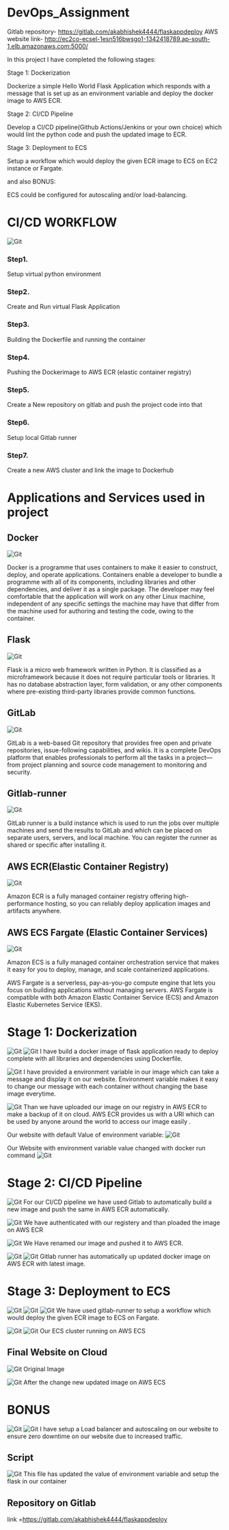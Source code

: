 # DevOps_Assignment
Gitlab repository-  https://gitlab.com/akabhishek4444/flaskappdeploy
AWS website link-  http://ec2co-ecsel-1esn516bwsgo1-1342418789.ap-south-1.elb.amazonaws.com:5000/

In this project I have completed the following stages:

Stage 1: Dockerization

Dockerize a simple Hello World Flask Application which responds with a message that is set up as an environment variable and deploy the docker image to AWS ECR.


Stage 2: CI/CD Pipeline

Develop a CI/CD pipeline(Github Actions/Jenkins or your own choice) which would lint the python code and push the updated image to ECR.


Stage 3: Deployment to ECS

Setup a workflow which would deploy the given ECR image to ECS on EC2 instance or Fargate.

and also
BONUS:

ECS could be configured for autoscaling and/or load-balancing.

# CI/CD WORKFLOW
![Git](https://github.com/Abhishek-569/DevOps_Assignment/blob/main/images/workflow.PNG)


### Step1.
Setup virtual python environment

### Step2.
Create and Run virtual Flask Application

### Step3.
Building the Dockerfile and running the container

### Step4.
Pushing the Dockerimage to AWS ECR (elastic container registry)

### Step5.
Create a New repository on gitlab and push the project code into that

### Step6.
Setup local Gitlab runner

### Step7.
Create a new AWS cluster and link the image to Dockerhub


# Applications and Services used in project

## Docker
![Git](https://d1.awsstatic.com/acs/characters/Logos/Docker-Logo_Horizontel_279x131.b8a5c41e56b77706656d61080f6a0217a3ba356d.png)

Docker is a programme that uses containers to make it easier to construct, deploy, and operate applications. Containers enable a developer to bundle a programme with all of its components, including libraries and other dependencies, and deliver it as a single package. The developer may feel comfortable that the application will work on any other Linux machine, independent of any specific settings the machine may have that differ from the machine used for authoring and testing the code, owing to the container.

## Flask
![Git](https://upload.wikimedia.org/wikipedia/commons/thumb/3/3c/Flask_logo.svg/1200px-Flask_logo.svg.png)

Flask is a micro web framework written in Python. It is classified as a microframework because it does not require particular tools or libraries. It has no database abstraction layer, form validation, or any other components where pre-existing third-party libraries provide common functions.

## GitLab
![Git](https://pbs.twimg.com/profile_images/694241544899923968/Yj5sO9P4_400x400.png)

GitLab is a web-based Git repository that provides free open and private repositories, issue-following capabilities, and wikis. It is a complete DevOps platform that enables professionals to perform all the tasks in a project—from project planning and source code management to monitoring and security.

## Gitlab-runner
![Git](https://gitlab.com/uploads/-/system/project/avatar/250833/runner_logo.png)

GitLab runner is a build instance which is used to run the jobs over multiple machines and send the results to GitLab and which can be placed on separate users, servers, and local machine. You can register the runner as shared or specific after installing it. 

## AWS ECR(Elastic Container Registry)
![Git](https://labs.tadigital.com/wp-content/uploads/2018/07/RCE.png)

Amazon ECR is a fully managed container registry offering high-performance hosting, so you can reliably deploy application images and artifacts anywhere.

## AWS ECS Fargate (Elastic Container Services)
![Git](https://digital.ai/sites/default/files/pictures/styles/maxwidth_300/public/pt_logos/amazon-ecs.png?itok=4kq9I_sN)

Amazon ECS is a fully managed container orchestration service that makes it easy for you to deploy, manage, and scale containerized applications.

AWS Fargate is a serverless, pay-as-you-go compute engine that lets you focus on building applications without managing servers. AWS Fargate is compatible with both Amazon Elastic Container Service (ECS) and Amazon Elastic Kubernetes Service (EKS).

# Stage 1: Dockerization

![Git](https://github.com/Abhishek-569/DevOps_Assignment/blob/main/images/dockerfile.PNG)
![Git](https://github.com/Abhishek-569/DevOps_Assignment/blob/main/images/step1.1.PNG)
I have  build a docker image of flask application ready to deploy complete with all libraries and dependencies using Dockerfile.  

![Git](https://github.com/Abhishek-569/DevOps_Assignment/blob/main/images/step1.4.PNG)
I have  provided a environment variable in our image which can take a message and display it on our website. Environment variable makes it easy to change our message with each container without changing the base image everytime.

![Git](https://github.com/Abhishek-569/DevOps_Assignment/blob/main/images/Capture.PNG)
Than we have uploaded our image on our registry in  AWS ECR to make a backup of it on cloud. AWS ECR provides us with a URI which can be used by anyone around the world to access our image easily .

Our website with default Value of environment variable:
![Git](https://github.com/Abhishek-569/DevOps_Assignment/blob/main/images/step1.3.PNG)

Our Website with environment variable value changed  with docker run command
![Git](https://github.com/Abhishek-569/DevOps_Assignment/blob/main/images/step1.5.PNG)

# Stage 2: CI/CD Pipeline

![Git](https://github.com/Abhishek-569/DevOps_Assignment/blob/main/images/step2.PNG)
For our CI/CD pipeline we have used Gitlab to automatically build a new image and push the same in AWS ECR automatically.

![Git](https://github.com/Abhishek-569/DevOps_Assignment/blob/main/images/step1.8.PNG)
We have authenticated with our registery and than ploaded the image on AWS ECR

![Git](https://github.com/Abhishek-569/DevOps_Assignment/blob/main/images/step1.9.PNG)
We Have renamed our image and pushed it to AWS ECR.

![Git](https://github.com/Abhishek-569/DevOps_Assignment/blob/main/images/1.PNG)
![Git](https://github.com/Abhishek-569/DevOps_Assignment/blob/main/images/step1.10.PNG)
Gitlab runner has automatically up updated docker image on AWS ECR with latest image.

# Stage 3: Deployment to ECS

![Git](https://github.com/Abhishek-569/DevOps_Assignment/blob/main/images/last.PNG)
![Git](https://github.com/Abhishek-569/DevOps_Assignment/blob/main/images/last2.PNG)
![Git](https://github.com/Abhishek-569/DevOps_Assignment/blob/main/images/last3.PNG)
We have used gitlab-runner to setup a workflow which would deploy the given ECR image to ECS on Fargate.

![Git](https://github.com/Abhishek-569/DevOps_Assignment/blob/main/images/ecs1.PNG)
![Git](https://github.com/Abhishek-569/DevOps_Assignment/blob/main/images/ecs.PNG)
Our ECS cluster running on AWS ECS

## Final Website on Cloud

![Git](https://github.com/Abhishek-569/DevOps_Assignment/blob/main/images/websitemain.PNG)
Original Image 

![Git](https://github.com/Abhishek-569/DevOps_Assignment/blob/main/images/step3.1.PNG)
After the change new updated image on AWS ECS

# BONUS
![Git](https://github.com/Abhishek-569/DevOps_Assignment/blob/main/images/bonus.PNG)
![Git](https://github.com/Abhishek-569/DevOps_Assignment/blob/main/images/bonus3.PNG)
I have setup a Load balancer and autoscaling on our website to ensure zero downtime on our website due to increased traffic.


## Script 
![Git](https://github.com/Abhishek-569/DevOps_Assignment/blob/main/images/dockerfile1.PNG)
This file has updated the value of environment variable and setup the flask in our container
## Repository on Gitlab
link =https://gitlab.com/akabhishek4444/flaskappdeploy
